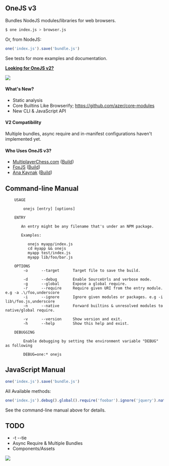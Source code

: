 ## OneJS v3

Bundles NodeJS modules/libraries for web browsers.

```bash
$ one index.js > browser.js
```

Or, from NodeJS:

```js
one('index.js').save('bundle.js')
```

See tests for more examples and documentation.

**[Looking for OneJS v2?](https://github.com/azer/onejs/tree/v2.5)**

![](https://dl.dropbox.com/s/r29fc29iip3mj8u/onejs.jpg)

#### What's New?

* Static analysis
* Core Builtins Like Browserify; https://github.com/azer/core-modules
* New CLI & JavaScript API

#### V2 Compatibility

Multiple bundles, async require and in-manifest configurations haven't implemented yet.

#### Who Uses OneJS v3?

* [MultiplayerChess.com](http://multiplayerchess.com) ([Build](http://multiplayerchess.com/mpc.js))
* [FoxJS](http://github.com/azer/fox)  ([Build](https://github.com/azer/fox/blob/master/web/fox.js))
* [Ana Kaynak](http://anakaynak.com) ([Build](http://anakaynak.com/static/app/dist.js))

## Command-line Manual

```
    USAGE

        onejs [entry] [options]

    ENTRY

       An entry might be any filename that's under an NPM package.

       Examples:

          onejs myapp/index.js
          cd myapp && onejs
          myapp test/index.js
          myapp lib/foo/bar.js

    OPTIONS
        -o      --target      Target file to save the build.

        -d      --debug       Enable SourceUrls and verbose mode.
        -g      --global      Expose a global require.
        -r      --require     Require given URI from the entry module. e.g -a .\/foo,underscore
        -i      --ignore      Ignore given modules or packages. e.g -i lib\/foo.js,underscore
        -n      --native      Forward builtins & unresolved modules to native/global require.

        -v      --version     Show version and exit.
        -h      --help        Show this help and exist.

    DEBUGGING

        Enable debugging by setting the environment variable "DEBUG" as following

        DEBUG=one:* onejs
```

## JavaScript Manual

```js
one('index.js').save('bundle.js')
```

All Available methods:

```js
one('index.js').debug().global().require('foobar').ignore('jquery').native().save('/tmp/foo.js')
```

See the command-line manual above for details.

## TODO

* -t --tie
* Async Require & Multiple Bundles
* Components/Assets

![](https://dl.dropboxusercontent.com/s/8d7jw10kjwveqs5/npmel_16.jpg)
